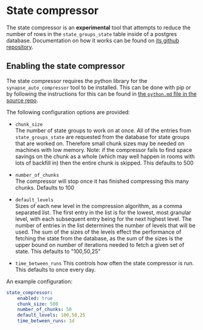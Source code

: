 # State compressor

The state compressor is an **experimental** tool that attempts to reduce the number of rows 
in the `state_groups_state` table inside of a postgres database. Documentation on how it works
can be found on [its github repository](https://github.com/matrix-org/rust-synapse-compress-state).

## Enabling the state compressor

The state compressor requires the python library for the `synapse_auto_compressor` tool to be 
installed. This can be done with pip or by following the instructions for this can be found in [the `python.md` file in the source
repo](https://github.com/matrix-org/rust-synapse-compress-state/blob/main/docs/python.md).

The following configuration options are provided:

- `chunk_size`  
The number of state groups to work on at once. All of the entries from 
`state_groups_state` are requested from the database for state groups that are 
worked on. Therefore small chunk sizes may be needed on machines with low memory. 
Note: if the compressor fails to find space savings on the chunk as a whole 
(which may well happen in rooms with lots of backfill in) then the entire chunk 
is skipped. This defaults to 500 
  
- `number_of_chunks`  
The compressor will stop once it has finished compressing this many chunks. Defaults to 100

- `default_levels`  
Sizes of each new level in the compression algorithm, as a comma separated list.
The first entry in the list is for the lowest, most granular level, with each 
subsequent entry being for the next highest level. The number of entries in the
list determines the number of levels that will be used. The sum of the sizes of
the levels effect the performance of fetching the state from the database, as the
sum of the sizes is the upper bound on number of iterations needed to fetch a
given set of state. This defaults to "100,50,25"

- `time_between_runs`
This controls how often the state compressor is run. This defaults to once every
day.

An example configuration:
```yaml
state_compressor:
    enabled: true
    chunk_size: 500
    number_of_chunks: 50
    default_levels: 100,50,25
    time_between_runs: 1d
```